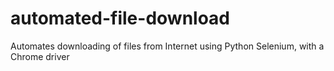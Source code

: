 # automated-file-download
Automates downloading of files from Internet using Python Selenium, with a Chrome driver
